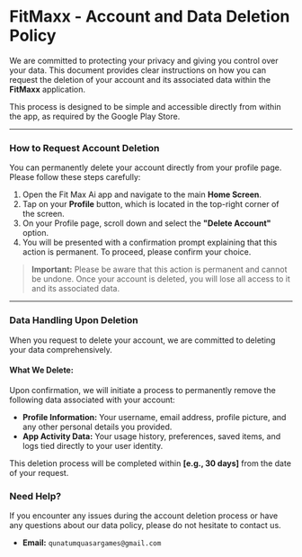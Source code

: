# FitMaxx - Account and Data Deletion Policy

We are committed to protecting your privacy and giving you control over your data. This document provides clear instructions on how you can request the deletion of your account and its associated data within the **FitMaxx** application.

This process is designed to be simple and accessible directly from within the app, as required by the Google Play Store.

---

### How to Request Account Deletion

You can permanently delete your account directly from your profile page. Please follow these steps carefully:

1.  Open the Fit Max Ai app and navigate to the main **Home Screen**.
2.  Tap on your **Profile** button, which is located in the top-right corner of the screen.
3.  On your Profile page, scroll down and select the **"Delete Account"** option.
4.  You will be presented with a confirmation prompt explaining that this action is permanent. To proceed, please confirm your choice.

> **Important:** Please be aware that this action is permanent and cannot be undone. Once your account is deleted, you will lose all access to it and its associated data.

---

### Data Handling Upon Deletion

When you request to delete your account, we are committed to deleting your data comprehensively.

#### What We Delete:

Upon confirmation, we will initiate a process to permanently remove the following data associated with your account:

*   **Profile Information:** Your username, email address, profile picture, and any other personal details you provided.
*   **App Activity Data:** Your usage history, preferences, saved items, and logs tied directly to your user identity.

This deletion process will be completed within **[e.g., 30 days]** from the date of your request.


### Need Help?

If you encounter any issues during the account deletion process or have any questions about our data policy, please do not hesitate to contact us.

*   **Email:** `qunatumquasargames@gmail.com`
